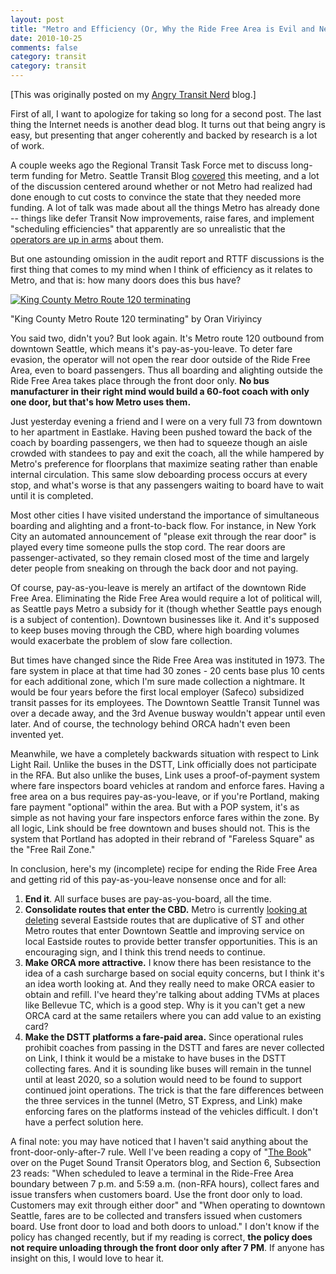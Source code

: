 ```yaml
---
layout: post
title: "Metro and Efficiency (Or, Why the Ride Free Area is Evil and Needs to Die)"
date: 2010-10-25
comments: false
category: transit
category: transit
---
```

[This was originally posted on my [Angry Transit Nerd](http://angrytransitnerd.com) blog.]

First of all, I want to apologize for taking so long for a second post.  The last thing the Internet needs is another dead blog.  It turns out that being angry is easy, but presenting that anger coherently and backed by research is a lot of work.



A couple weeks ago the Regional Transit Task Force met to discuss long-term funding for Metro.  Seattle Transit Blog [covered][0] this meeting, and a lot of the discussion centered around whether or not Metro had realized had done enough to cut costs to convince the state that they needed more funding.  A lot of talk was made about all the things Metro has already done -- things like defer Transit Now improvements, raise fares, and implement "scheduling efficiencies" that apparently are so unrealistic that the [operators are up in arms][1] about them.



But one astounding omission in the audit report and RTTF discussions is the first thing that comes to my mind when I think of efficiency as it relates to Metro, and that is: how many doors does this bus have?

[![King County Metro Route 120 terminating](http://farm4.static.flickr.com/3606/3624192770_149249417c.jpg)][2]

"King County Metro Route 120 terminating" by Oran Viriyincy


You said two, didn't you?  But look again.  It's Metro route 120 outbound from downtown Seattle, which means it's pay-as-you-leave.  To deter fare evasion, the operator will not open the rear door outside of the Ride Free Area, even to board passengers.  Thus all boarding and alighting outside the Ride Free Area takes place through the front door only.  **No bus manufacturer in their right mind would build a 60-foot coach with only one door, but that's how Metro uses them.**

Just yesterday evening a friend and I were on a very full 73 from downtown to her apartment in Eastlake.  Having been pushed toward the back of the coach by boarding passengers, we then had to squeeze though an aisle crowded with standees to pay and exit the coach, all the while hampered by Metro's preference for floorplans that maximize seating rather than enable internal circulation.  This same slow deboarding process occurs at every stop, and what's worse is that any passengers waiting to board have to wait until it is completed.

Most other cities I have visited understand the importance of simultaneous boarding and alighting and a front-to-back flow.  For instance, in New York City an automated announcement of "please exit through the rear door" is played every time someone pulls the stop cord.  The rear doors are passenger-activated, so they remain closed most of the time and largely deter people from sneaking on through the back door and not paying.

Of course, pay-as-you-leave is merely an artifact of the downtown Ride Free Area. Eliminating the Ride Free Area would require a lot of political will, as Seattle pays Metro a subsidy for it (though whether Seattle pays enough is a subject of contention).  Downtown businesses like it.  And it's supposed to keep buses moving through the CBD, where high boarding volumes would exacerbate the problem of slow fare collection.

But times have changed since the Ride Free Area was instituted in 1973\.  The fare system in place at that time had 30 zones - 20 cents base plus 10 cents for each additional zone, which I'm sure made collection a nightmare.  It would be four years before the first local employer (Safeco) subsidized transit passes for its employees.  The Downtown Seattle Transit Tunnel was over a decade away, and the 3rd Avenue busway wouldn't appear until even later.  And of course, the technology behind ORCA hadn't even been invented yet.

Meanwhile, we have a completely backwards situation with respect to Link Light Rail.  Unlike the buses in the DSTT, Link officially does not participate in the RFA.  But also unlike the buses, Link uses a proof-of-payment system where fare inspectors board vehicles at random and enforce fares.  Having a free area on a bus requires pay-as-you-leave, or if you're Portland, making fare payment "optional" within the area.  But with a POP system, it's as simple as not having your fare inspectors enforce fares within the zone.  By all logic, Link should be free downtown and buses should not.  This is the system that Portland has adopted in their rebrand of "Fareless Square" as the "Free Rail Zone."

In conclusion, here's my (incomplete) recipe for ending the Ride Free Area and getting rid of this pay-as-you-leave nonsense once and for all:

    
1.  **End it**.  All surface buses are pay-as-you-board, all the time.
1.  **Consolidate routes that enter the CBD.** Metro is currently [looking at deleting][3] several Eastside routes that are duplicative of ST and other Metro routes that enter Downtown Seattle and improving service on local Eastside routes to provide better transfer opportunities.  This is an encouraging sign, and I think this trend needs to continue.
1.  **Make ORCA more attractive.** I know there has been resistance to the idea of a cash surcharge based on social equity concerns, but I think it's an idea worth looking at.  And they really need to make ORCA easier to obtain and refill.  I've heard they're talking about adding TVMs at places like Bellevue TC, which is a good step.  Why is it you can't get a new ORCA card at the same retailers where you can add value to an existing card?
1.  **Make the DSTT platforms a fare-paid area.** Since operational rules prohibit coaches from passing in the DSTT and fares are never collected on Link, I think it would be a mistake to have buses in the DSTT collecting fares. And it is sounding like buses will remain in the tunnel until at least 2020, so a solution would need to be found to support continued joint operations.  The trick is that the fare differences between the three services in the tunnel (Metro, ST Express, and Link) make enforcing fares on the platforms instead of the vehicles difficult.  I don't have a perfect solution here.
    



A final note: you may have noticed that I haven't said anything about the front-door-only-after-7 rule.  Well I've been reading a copy of "[The Book][4]" over on the Puget Sound Transit Operators blog, and Section 6, Subsection 23 reads: "When scheduled to leave a terminal in the Ride-Free Area boundary between 7 p.m. and 5:59 a.m. (non-RFA hours), collect fares and issue transfers when customers board. Use the front door only to load. Customers may exit through either door" and "When operating to downtown Seattle, fares are to be collected and transfers issued when customers board. Use front door to load and both doors to unload."  I don't know if the policy has changed recently, but if my reading is correct, **the policy does not require unloading through the front door only after 7 PM**.  If anyone has insight on this, I would love to hear it.


[0]: http://seattletransitblog.com/2010/10/07/rttf-live-blogging/
[1]: http://pstransitoperators.wordpress.com/2010/10/22/must-see-tv-metro-drivers-testify-to-the-rtc/
[2]: http://www.flickr.com/photos/viriyincy/3624192770/ "King County Metro Route 120 terminating by Oran Viriyincy, on Flickr"
[3]: http://metro.kingcounty.gov/up/projects/Bell-RedRoutes.html
[4]: http://pstransitoperators.files.wordpress.com/2010/10/thebook-sept2010.pdf
